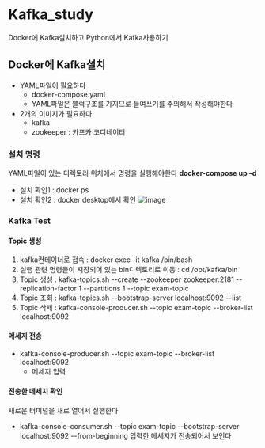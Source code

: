 # Kafka_study
Docker에 Kafka설치하고 Python에서 Kafka사용하기

## Docker에 Kafka설치
+ YAML파일이 필요하다
  + docker-compose.yaml
  + YAML파일은 블럭구조를 가지므로 들여쓰기를 주의해서 작성해야한다
+ 2개의 이미지가 필요하다
  + kafka
  + zookeeper : 카프카 코디네이터

### 설치 명령
YAML파일이 있는 디렉토리 위치에서 명령을 실행해야한다
**docker-compose up -d**
+ 설치 확인1 : docker ps
+ 설치 확인2 : docker desktop에서 확인
![image](https://github.com/user-attachments/assets/102670f3-8d7a-464f-8ba8-663d7a27542a)

### Kafka Test
#### Topic 생성
1. kafka컨테이너로 접속 : docker exec -it kafka /bin/bash
2. 실행 관련 명령들이 저장되어 있는 bin디렉토리로 이동 : cd /opt/kafka/bin
3. Topic 생성 : kafka-topics.sh --create --zookeeper zookeeper:2181 --replication-factor 1 --partitions 1 --topic exam-topic
4. Topic 조회 : kafka-topics.sh --bootstrap-server localhost:9092 --list
5. Topic 삭제 : kafka-console-producer.sh --topic exam-topic --broker-list localhost:9092
#### 메세지 전송
+ kafka-console-producer.sh --topic exam-topic --broker-list localhost:9092
  + 메세지 입력
#### 전송한 메세지 확인
새로운 터미널을 새로 열어서 실행한다
+ kafka-console-consumer.sh --topic exam-topic --bootstrap-server localhost:9092 --from-beginning
입력한 메세지가 전송되어서 보인다 
